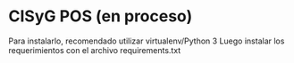 # CISyG POS (en proceso)

Para instalarlo, recomendado utilizar virtualenv/Python 3
Luego instalar los requerimientos con el archivo requirements.txt
